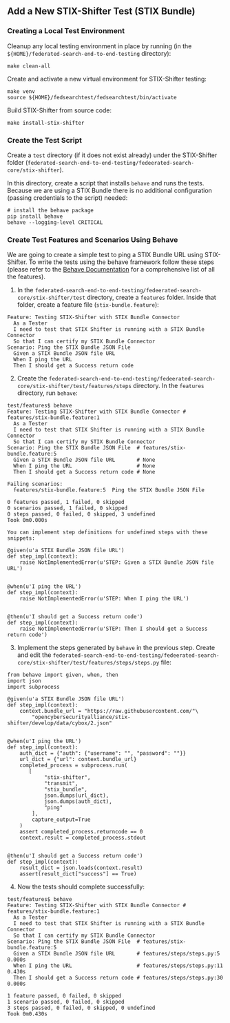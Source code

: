 ## Add a New STIX-Shifter Test (STIX Bundle)

### Creating a Local Test Environment

Cleanup any local testing environment in place by running (in the `${HOME}/federated-search-end-to-end-testing` directory):
```
make clean-all
```

Create and activate a new virtual environment for STIX-Shifter testing:
```
make venv
source ${HOME}/fedsearchtest/fedsearchtest/bin/activate
```

Build STIX-Shifter from source code:
```
make install-stix-shifter
```

### Create the Test Script
Create a `test` directory (if it does not exist already) under the STIX-Shifter folder (`federated-search-end-to-end-testing/fedeerated-search-core/stix-shifter`).

In this directory, create a script that installs `behave` and runs the tests. Because we are using a STIX Bundle there is no additional configuration (passing credentials to the script) needed:
```
# install the behave package
pip install behave
behave --logging-level CRITICAL
```

### Create Test Features and Scenarios Using Behave
We are going to create a simple test to ping a STIX Bundle URL using STIX-Shifter.  To write the tests using the behave framework follow these steps (please refer to the [Behave Documentation](https://behave.readthedocs.io/en/stable/tutorial.html) for a comprehensive list of all the features).
1. In the `federated-search-end-to-end-testing/fedeerated-search-core/stix-shifter/test` directory, create a `features` folder.  Inside that folder, create a feature file (`stix-bundle.feature`):
  ```
  Feature: Testing STIX-Shifter with STIX Bundle Connector
    As a Tester
    I need to test that STIX Shifter is running with a STIX Bundle Connector
    So that I can certify my STIX Bundle Connector
  Scenario: Ping the STIX Bundle JSON File
    Given a STIX Bundle JSON file URL
    When I ping the URL
    Then I should get a Success return code
  ```
2. Create the `federated-search-end-to-end-testing/fedeerated-search-core/stix-shifter/test/features/steps` directory. In the `features` directory, run `behave`:
  ```
  test/features$ behave
  Feature: Testing STIX-Shifter with STIX Bundle Connector # features/stix-bundle.feature:1
    As a Tester
    I need to test that STIX Shifter is running with a STIX Bundle Connector
    So that I can certify my STIX Bundle Connector
  Scenario: Ping the STIX Bundle JSON File  # features/stix-bundle.feature:5
    Given a STIX Bundle JSON file URL       # None
    When I ping the URL                     # None
    Then I should get a Success return code # None

  Failing scenarios:
    features/stix-bundle.feature:5  Ping the STIX Bundle JSON File

  0 features passed, 1 failed, 0 skipped
  0 scenarios passed, 1 failed, 0 skipped
  0 steps passed, 0 failed, 0 skipped, 3 undefined
  Took 0m0.000s

  You can implement step definitions for undefined steps with these snippets:

  @given(u'a STIX Bundle JSON file URL')
  def step_impl(context):
      raise NotImplementedError(u'STEP: Given a STIX Bundle JSON file URL')


  @when(u'I ping the URL')
  def step_impl(context):
      raise NotImplementedError(u'STEP: When I ping the URL')


  @then(u'I should get a Success return code')
  def step_impl(context):
      raise NotImplementedError(u'STEP: Then I should get a Success return code')
  ```

3. Implement the steps generated by `behave` in the previous step.  Create and edit the `federated-search-end-to-end-testing/fedeerated-search-core/stix-shifter/test/features/steps/steps.py` file:
  ```
  from behave import given, when, then
  import json
  import subprocess

  @given(u'a STIX Bundle JSON file URL')
  def step_impl(context):
      context.bundle_url = "https://raw.githubusercontent.com/"\
          "opencybersecurityalliance/stix-shifter/develop/data/cybox/2.json"


  @when(u'I ping the URL')
  def step_impl(context):
      auth_dict = {"auth": {"username": "", "password": ""}}
      url_dict = {"url": context.bundle_url}
      completed_process = subprocess.run(
         [
              "stix-shifter",
              "transmit",
              "stix_bundle",
              json.dumps(url_dict),
              json.dumps(auth_dict),
              "ping"
          ],
          capture_output=True
      )
      assert completed_process.returncode == 0
      context.result = completed_process.stdout


  @then(u'I should get a Success return code')
  def step_impl(context):
      result_dict = json.loads(context.result)
      assert(result_dict["success"] == True)
  ```
4. Now the tests should complete successfully:
  ```
  test/features$ behave
  Feature: Testing STIX-Shifter with STIX Bundle Connector # features/stix-bundle.feature:1
    As a Tester
    I need to test that STIX Shifter is running with a STIX Bundle Connector
    So that I can certify my STIX Bundle Connector
  Scenario: Ping the STIX Bundle JSON File  # features/stix-bundle.feature:5
    Given a STIX Bundle JSON file URL       # features/steps/steps.py:5 0.000s
    When I ping the URL                     # features/steps/steps.py:11 0.430s
    Then I should get a Success return code # features/steps/steps.py:30 0.000s

  1 feature passed, 0 failed, 0 skipped
  1 scenario passed, 0 failed, 0 skipped
  3 steps passed, 0 failed, 0 skipped, 0 undefined
  Took 0m0.430s
  ```